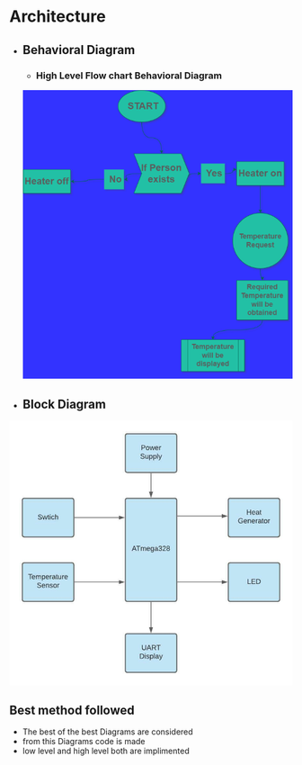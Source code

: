 
#  Architecture
* ##  Behavioral Diagram
    * ###  High Level Flow chart Behavioral Diagram
    ![HLFBD](https://github.com/naresh9908/M2-EmbSys/blob/main/2_Project/6_ImagesAndVideos/flowchart.png)
   
* ## Block Diagram
![BlockDiagram](https://github.com/naresh9908/M2-EmbSys/blob/main/2_Project/6_ImagesAndVideos/blockdiagram.png)
     

  ## Best method followed
   * The best of the best Diagrams are considered
   * from this Diagrams code is made 
   * low level and high level both are implimented